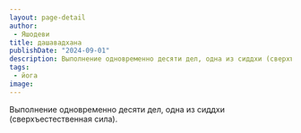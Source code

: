 ```yaml
---
layout: page-detail
author:
 - Яшодеви
title: дашавадхана
publishDate: "2024-09-01"
description: Выполнение одновременно десяти дел, одна из сиддхи (сверхъестественная сила).
tags:
 - йога
image: 
---
```


Выполнение одновременно десяти дел, одна из сиддхи (сверхъестественная сила).

